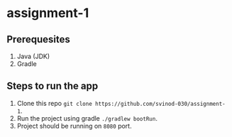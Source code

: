 # assignment-1

## Prerequesites
1. Java (JDK)
2. Gradle

## Steps to run the app

1. Clone this repo `git clone https://github.com/svinod-030/assignment-1`.
2. Run the project using gradle `./gradlew bootRun`.
3. Project should be running on `8080` port.
